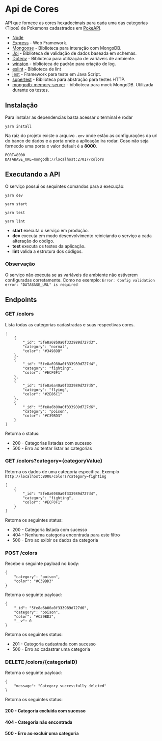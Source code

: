 # Api de Cores

API que fornece as cores hexadecimais para cada uma das categorias (Tipos) de Pokemons cadastrados em [PokeAPI](https://pokeapi.co/api/v2/type).

- [Node](https://nodejs.org/en/)
- [Express](https://expressjs.com/pt-br/) - Web Framework.
- [Mongoose](https://mongoosejs.com/) - Biblioteca para interação com MongoDB.
- [Joi](https://joi.dev/api/) - Biblioteca de validação de dados baseada em schemas.
- [Dotenv](https://github.com/motdotla/dotenv#readme) - Biblioteca para utilização de variáveis de ambiente.
- [winston](https://github.com/winstonjs/winston#readme) - biblioteca de padrão para criação de log.
- [eslint](https://eslint.org/) - Biblioteca de lint
- [jest](https://jestjs.io/en/) - Framework para teste em Java Script.
- [supertest](https://github.com/visionmedia/supertest#readme) - Biblioteca para abstração para testes HTTP.
- [mongodb-memory-server](https://github.com/winstonjs/winston#readme) - biblioteca para mock MongoDB. Utilizada durante os testes.


## Instalação

Para instalar as dependencias basta acessar o terminal e rodar

```
yarn install
```
Na raiz do projeto existe o arquivo ``.env`` onde estão as configurações da url do banco de dados e a porta onde a aplicação ira rodar. Coso não seja fornecdo uma porta o valor default é a **8000**.

```
PORT=8000
DATABASE_URL=mongodb://localhost:27017/colors
```

## Executando a API

O serviço possui os sequintes comandos para a execução:

```
yarn dev
```

```
yarn start
```

```
yarn test
```

```
yarn lint
```

- **start** executa o serviço em produção.
- **dev** executa em modo desenvolvimento reiniciando o serviço a cada alteração do código.
- **test** executa os testes da aplicação.
- **lint** valida a estrutura dos códigos.

### Observação 
O serviço não executa se as variáveis de ambiente não estiverem configuradas corretamente. Como no exemplo:
``Error: Config validation error: "DATABASE_URL" is required`` 

## Endpoints

### GET /colors
Lista todas as categorias cadastradas e suas respectivas cores.
```
[
    {
        "_id": "5fe8a68b0a0f333989d727d3",
        "category": "normal",
        "color": "#3498DB"
    },
    {
        "_id": "5fe8a6980a0f333989d727d4",
        "category": "fighting",
        "color": "#ECF0F1"
    },
    {
        "_id": "5fe8a6a40a0f333989d727d5",
        "category": "flying",
        "color": "#2E86C1"
    },
    {
        "_id": "5fe8a6b00a0f333989d727d6",
        "category": "poison",
        "color": "#C39BD3"
    }
]

```
Retorna o status:
- 200 - Categorias listadas com sucesso
- 500 - Erro ao tentar listar as categorias


### GET /colors?category={categoryValue}
Retorna os dados de uma categoria especifica. Exemplo ``http://localhost:8000/colors?category=fighting``

```
[
    {
        "_id": "5fe8a6980a0f333989d727d4",
        "category": "fighting",
        "color": "#ECF0F1"
    }
]
```

Retorna os seguintes status:
- 200 - Categoria listada com sucesso
- 404 - Nenhuma categoria encontrada para este filtro
- 500 - Erro ao exibir os dados da categoria


### POST /colors

Recebe o seguinte payload no body:
```
{
    "category": "poison",
    "color": "#C39BD3"
}
```
Retorna o seguinte payload:

```
{
    "_id": "5fe8a6b00a0f333989d727d6",
    "category": "poison",
    "color": "#C39BD3",
    "__v": 0
}
```
Retorna os seguintes status:

- 201 - Categoria cadastrada com sucesso
- 500 - Erro ao cadastrar uma categoria

### DELETE /colors/{categoriaID}

Retorna o seguinte payload:

```
{
    "message": "Category successfully deleted"
}
```
Retorna os seguintes status:

#### 200 - Categoria excluida com sucesso

#### 404 - Categoria não encontrada

#### 500 - Erro ao excluir uma categoria


